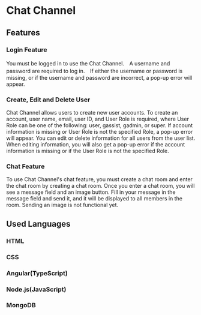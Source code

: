 # Chat Channel

## Features

### Login Feature

You must be logged in to use the Chat Channel.　A username and password are required to log in.　If either the username or password is missing, or if the username and password are incorrect, a pop-up error will appear.

### Create, Edit and Delete User

Chat Channel allows users to create new user accounts. To create an account, user name, email, user ID, and User Role is required, where User Role can be one of the following: user, gassist, gadmin, or super. If account information is missing or User Role is not the specified Role, a pop-up error will appear. You can edit or delete information for all users from the user list. When editing information, you will also get a pop-up error if the account information is missing or if the User Role is not the specified Role.

### Chat Feature
To use Chat Channel's chat feature, you must create a chat room and enter the chat room by creating a chat room. Once you enter a chat room, you will see a message field and an image button. Fill in your message in the message field and send it, and it will be displayed to all members in the room. Sending an image is not functional yet.

## Used Languages
### HTML
### CSS
### Angular(TypeScript)
### Node.js(JavaScript)
### MongoDB
